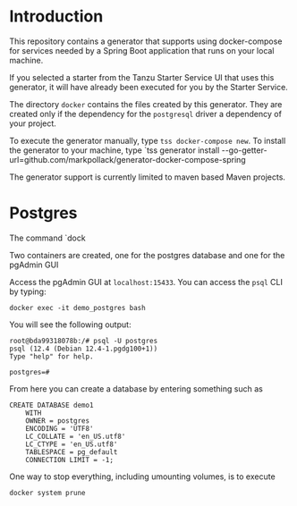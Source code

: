 # Introduction

This repository contains a generator that supports using docker-compose for services needed by a Spring Boot application that runs on your local machine.

If you selected a starter from the Tanzu Starter Service UI that uses this generator, it will have already been executed for you by the Starter Service.

The directory `docker` contains the files created by this generator.  They are created only if the dependency for the `postgresql` driver a dependency of your project.

To execute the generator manually, type `tss docker-compose new`.  To install the generator to your machine, type `tss generator install --go-getter-url=github.com/markpollack/generator-docker-compose-spring

The generator support is currently limited to maven based Maven projects.

# Postgres

The command `dock

Two containers are created, one for the postgres database and one for the pgAdmin GUI

Access the pgAdmin GUI at `localhost:15433`.  You can access the `psql` CLI by typing:

```
docker exec -it demo_postgres bash
```

You will see the following output:

```
root@bda99318078b:/# psql -U postgres
psql (12.4 (Debian 12.4-1.pgdg100+1))
Type "help" for help.

postgres=#
```

From here you can create a database by entering something such as

```
CREATE DATABASE demo1
    WITH
    OWNER = postgres
    ENCODING = 'UTF8'
    LC_COLLATE = 'en_US.utf8'
    LC_CTYPE = 'en_US.utf8'
    TABLESPACE = pg_default
    CONNECTION LIMIT = -1;
```

One way to stop everything, including umounting volumes, is to execute

```
docker system prune
```

